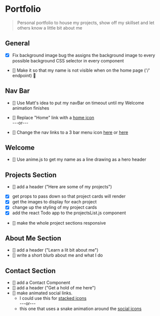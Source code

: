 # Portfolio

> Personal portfolio to house my projects, show off my skillset and let others know a little bit about me

## General

- [x] Fix background image bug the assigns the background image to every possible background CSS selector in every component

- [] Make it so that my name is not visible when on the home page ('/' endpoint) 👻

## Nav Bar

- [] Use Matt's idea to put my navBar on timeout until my Welcome animation finishes

- [] Replace "Home" link with a [home icon](https://material-ui.com/components/icons/)
  <br/>
  ---or---
  <br/>
- [] Change the nav links to a 3 bar menu icon [here](https://css-tricks.com/three-line-menu-navicon/) or [here](https://material-ui.com/components/menus/)

## Welcome

- [] Use anime.js to get my name as a line drawing as a hero header

## Projects Section

- [] add a header ("Here are some of my projects")
- [x] get props to pass down so that project cards will render
- [x] get the images to display for each project
- [x] change up the styling of my project cards
- [x] add the react Todo app to the projectsList.js component
- [] make the whole project sections responsive

## About Me Section

- [] add a header ("Learn a lit bit about me")
- [] write a short blurb about me and what I do

## Contact Section

- [] add a Contact Component
- [] add a header ("Get a hold of me here")
- [] make animated social links.
  - I could use this for [stacked icons](https://www.youtube.com/watch?v=AEb_NhCHo9E&list=PL2B-ghQCJHsq1oqe0AJ9QX4tuIl1OPSZx)
    <br/>
    ---or---
    <br/>
  - this one that uses a snake animation around the [social icons](https://www.youtube.com/watch?v=Vm_te-D25D4)
